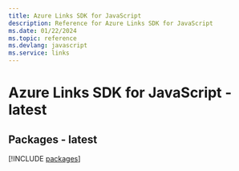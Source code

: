 ```yaml
---
title: Azure Links SDK for JavaScript
description: Reference for Azure Links SDK for JavaScript
ms.date: 01/22/2024
ms.topic: reference
ms.devlang: javascript
ms.service: links
---
```

# Azure Links SDK for JavaScript - latest
## Packages - latest
[!INCLUDE [packages](links-index.md)]
